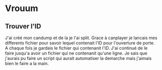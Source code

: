 # Vrouum
## Trouver l'ID
J'ai créé mon candump et de la je l'ai split.
Grace à canplayer je lancais mes differents fichier pour savoir lequel contenait l'ID pour l'ouverture de porte.
A chaque fois je gardais le fichier qui contenanit l'ID.
J'ai continué de le faire jusqu'a avoir un fichier qui ne contenanit qu'une ligne.
Je sais que j'aurais pu faire un script qui aurait automatiser la demarche mais j'aimais bien le faire a la main.

